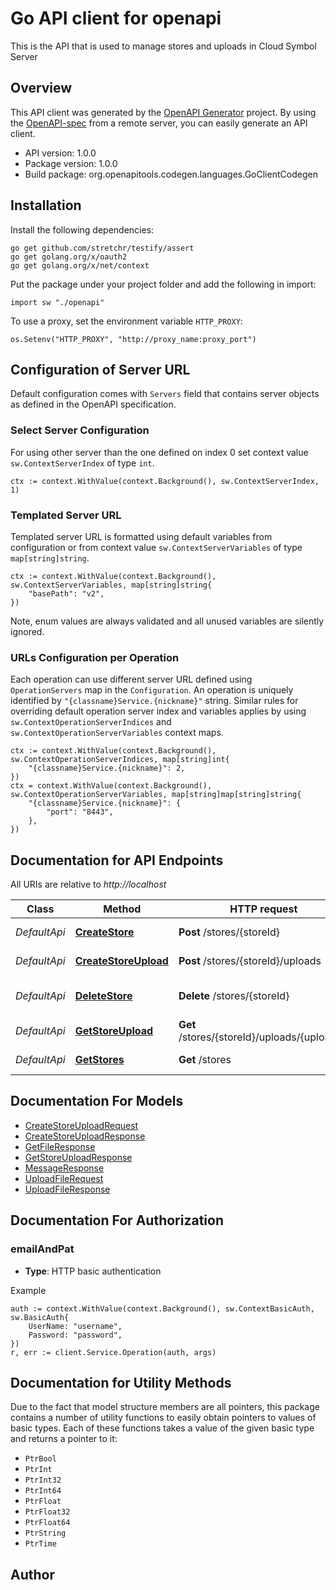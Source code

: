 # Go API client for openapi

This is the API that is used to manage stores and uploads in Cloud Symbol Server

## Overview
This API client was generated by the [OpenAPI Generator](https://openapi-generator.tech) project.  By using the [OpenAPI-spec](https://www.openapis.org/) from a remote server, you can easily generate an API client.

- API version: 1.0.0
- Package version: 1.0.0
- Build package: org.openapitools.codegen.languages.GoClientCodegen

## Installation

Install the following dependencies:

```shell
go get github.com/stretchr/testify/assert
go get golang.org/x/oauth2
go get golang.org/x/net/context
```

Put the package under your project folder and add the following in import:

```golang
import sw "./openapi"
```

To use a proxy, set the environment variable `HTTP_PROXY`:

```golang
os.Setenv("HTTP_PROXY", "http://proxy_name:proxy_port")
```

## Configuration of Server URL

Default configuration comes with `Servers` field that contains server objects as defined in the OpenAPI specification.

### Select Server Configuration

For using other server than the one defined on index 0 set context value `sw.ContextServerIndex` of type `int`.

```golang
ctx := context.WithValue(context.Background(), sw.ContextServerIndex, 1)
```

### Templated Server URL

Templated server URL is formatted using default variables from configuration or from context value `sw.ContextServerVariables` of type `map[string]string`.

```golang
ctx := context.WithValue(context.Background(), sw.ContextServerVariables, map[string]string{
	"basePath": "v2",
})
```

Note, enum values are always validated and all unused variables are silently ignored.

### URLs Configuration per Operation

Each operation can use different server URL defined using `OperationServers` map in the `Configuration`.
An operation is uniquely identified by `"{classname}Service.{nickname}"` string.
Similar rules for overriding default operation server index and variables applies by using `sw.ContextOperationServerIndices` and `sw.ContextOperationServerVariables` context maps.

```
ctx := context.WithValue(context.Background(), sw.ContextOperationServerIndices, map[string]int{
	"{classname}Service.{nickname}": 2,
})
ctx = context.WithValue(context.Background(), sw.ContextOperationServerVariables, map[string]map[string]string{
	"{classname}Service.{nickname}": {
		"port": "8443",
	},
})
```

## Documentation for API Endpoints

All URIs are relative to *http://localhost*

Class | Method | HTTP request | Description
------------ | ------------- | ------------- | -------------
*DefaultApi* | [**CreateStore**](docs/DefaultApi.md#createstore) | **Post** /stores/{storeId} | Create a new store
*DefaultApi* | [**CreateStoreUpload**](docs/DefaultApi.md#createstoreupload) | **Post** /stores/{storeId}/uploads | Start a new upload
*DefaultApi* | [**DeleteStore**](docs/DefaultApi.md#deletestore) | **Delete** /stores/{storeId} | Delete an existing store
*DefaultApi* | [**GetStoreUpload**](docs/DefaultApi.md#getstoreupload) | **Get** /stores/{storeId}/uploads/{uploadId} | Fetch an upload
*DefaultApi* | [**GetStores**](docs/DefaultApi.md#getstores) | **Get** /stores | Fetch a list of all stores


## Documentation For Models

 - [CreateStoreUploadRequest](docs/CreateStoreUploadRequest.md)
 - [CreateStoreUploadResponse](docs/CreateStoreUploadResponse.md)
 - [GetFileResponse](docs/GetFileResponse.md)
 - [GetStoreUploadResponse](docs/GetStoreUploadResponse.md)
 - [MessageResponse](docs/MessageResponse.md)
 - [UploadFileRequest](docs/UploadFileRequest.md)
 - [UploadFileResponse](docs/UploadFileResponse.md)


## Documentation For Authorization



### emailAndPat

- **Type**: HTTP basic authentication

Example

```golang
auth := context.WithValue(context.Background(), sw.ContextBasicAuth, sw.BasicAuth{
    UserName: "username",
    Password: "password",
})
r, err := client.Service.Operation(auth, args)
```


## Documentation for Utility Methods

Due to the fact that model structure members are all pointers, this package contains
a number of utility functions to easily obtain pointers to values of basic types.
Each of these functions takes a value of the given basic type and returns a pointer to it:

* `PtrBool`
* `PtrInt`
* `PtrInt32`
* `PtrInt64`
* `PtrFloat`
* `PtrFloat32`
* `PtrFloat64`
* `PtrString`
* `PtrTime`

## Author



